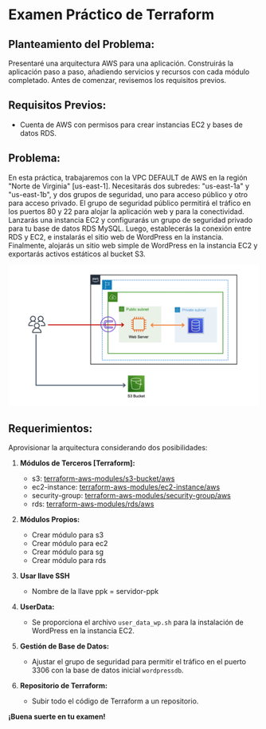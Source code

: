 # Examen Práctico de Terraform

## Planteamiento del Problema:

Presentaré una arquitectura AWS para una aplicación. Construirás la aplicación paso a paso, añadiendo servicios y recursos con cada módulo completado. Antes de comenzar, revisemos los requisitos previos.

## Requisitos Previos:

- Cuenta de AWS con permisos para crear instancias EC2 y bases de datos RDS.

## Problema:

En esta práctica, trabajaremos con la VPC DEFAULT de AWS en la región "Norte de Virginia" [us-east-1]. Necesitarás dos subredes: "us-east-1a" y "us-east-1b", y dos grupos de seguridad, uno para acceso público y otro para acceso privado. El grupo de seguridad público permitirá el tráfico en los puertos 80 y 22 para alojar la aplicación web y para la conectividad. Lanzarás una instancia EC2 y configurarás un grupo de seguridad privado para tu base de datos RDS MySQL. Luego, establecerás la conexión entre RDS y EC2, e instalarás el sitio web de WordPress en la instancia. Finalmente, alojarás un sitio web simple de WordPress en la instancia EC2 y exportarás activos estáticos al bucket S3.

![Arquitectura](./assets/1.png)

## Requerimientos:

Aprovisionar la arquitectura considerando dos posibilidades:

1. **Módulos de Terceros [Terraform]:**
    - s3: [terraform-aws-modules/s3-bucket/aws](https://registry.terraform.io/modules/terraform-aws-modules/s3-bucket/aws/latest)
    - ec2-instance: [terraform-aws-modules/ec2-instance/aws](https://registry.terraform.io/modules/terraform-aws-modules/ec2-instance/aws/latest)
    - security-group: [terraform-aws-modules/security-group/aws](https://registry.terraform.io/modules/terraform-aws-modules/security-group/aws/latest)
    - rds: [terraform-aws-modules/rds/aws](https://registry.terraform.io/modules/terraform-aws-modules/rds/aws/latest)

2. **Módulos Propios:**
    - Crear módulo para s3
    - Crear módulo para ec2
    - Crear módulo para sg
    - Crear módulo para rds

3. **Usar llave SSH**
   - Nombre de la llave ppk = servidor-ppk

3. **UserData:**
    - Se proporciona el archivo `user_data_wp.sh` para la instalación de WordPress en la instancia EC2.

4. **Gestión de Base de Datos:**
    - Ajustar el grupo de seguridad para permitir el tráfico en el puerto 3306 con la base de datos inicial `wordpressdb`.

6. **Repositorio de Terraform:**
    - Subir todo el código de Terraform a un repositorio.

**¡Buena suerte en tu examen!**